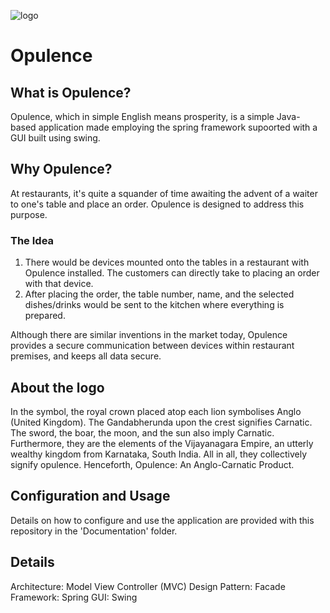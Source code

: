 ![logo](https://user-images.githubusercontent.com/53004679/213638171-dee90348-3f99-4cf3-89a0-485813a611e1.jpg)
# Opulence
## What is Opulence?
Opulence, which in simple English means prosperity, is a simple Java-based application made employing the spring framework supoorted with a GUI built using swing.

## Why Opulence?
At restaurants, it's quite a squander of time awaiting the advent of a waiter to one's table and place an order. Opulence is designed to address this purpose.

### The Idea
1. There would be devices mounted onto the tables in a restaurant with Opulence installed. The customers can directly take to placing an order with that device.
2. After placing the order, the table number, name, and the selected dishes/drinks would be sent to the kitchen where everything is prepared.

Although there are similar inventions in the market today, Opulence provides a secure communication between devices within restaurant premises, and keeps all data secure.

## About the logo
In the symbol, the royal crown placed atop each lion symbolises Anglo (United Kingdom). The Gandabherunda upon the crest signifies Carnatic. The sword, the boar, the moon, and the sun also imply Carnatic. Furthermore, they are the elements of the Vijayanagara Empire, an utterly wealthy kingdom from Karnataka, South India. All in all, they collectively signify opulence. Henceforth, Opulence: An Anglo-Carnatic Product.

## Configuration and Usage
Details on how to configure and use the application are provided with this repository in the 'Documentation' folder.

## Details
Architecture: Model View Controller (MVC)
Design Pattern: Facade
Framework: Spring
GUI: Swing
